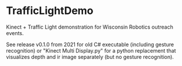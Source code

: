 # TrafficLightDemo
Kinect + Traffic Light demonstration for Wisconsin Robotics outreach events.

See release v0.1.0 from 2021 for old C# executable (including gesture recognition) or "Kinect Multi Display.py" for a python replacement that visualizes depth and ir image separately (but no gesture recognition).

